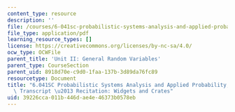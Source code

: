 ```yaml
---
content_type: resource
description: ''
file: /courses/6-041sc-probabilistic-systems-analysis-and-applied-probability-fall-2013/39226cca011b446dae4e46373b0578eb_MIT6_041SCF13_Widgets_and_Crates_300k.pdf
file_type: application/pdf
learning_resource_types: []
license: https://creativecommons.org/licenses/by-nc-sa/4.0/
ocw_type: OCWFile
parent_title: 'Unit II: General Random Variables'
parent_type: CourseSection
parent_uid: 8918d70e-c9d0-1faa-137b-3d89da76fc89
resourcetype: Document
title: "6.041SC Probabilistic Systems Analysis and Applied Probability, Fall 2013\
  \ Transcript \u2013 Recitation: Widgets and Crates"
uid: 39226cca-011b-446d-ae4e-46373b0578eb
---
```

